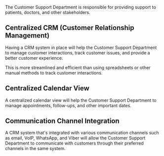 The Customer Support Department is responsible for providing support to patients, doctors, and other stakeholders. 

## Centralized CRM (Customer Relationship Management)
Having a CRM system in place will help the Customer Support Department to manage customer interactions, track customer issues, and provide a better customer experience.

This is more streamlined and efficient than using spreadsheets or other manual methods to track customer interactions.

## Centralized Calendar View
A centralized calendar view will help the Customer Support Department to manage appointments, follow-ups, and other important dates.

## Communication Channel Integration
A CRM system that's integrated with various communication channels such as email, VoIP, WhatsApp, and Viber will allow the Customer Support Department to communicate with customers through their preferred channels in the same system.

